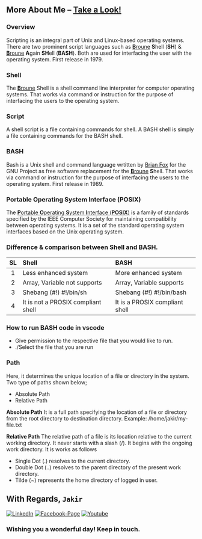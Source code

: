 ## More About Me – [Take a Look!](http://www.mjakaria.me) 

### Overview

Scripting is an integral part of Unix and Linux-based operating systems. There are two prominent script languages such as <a href="https://en.wikipedia.org/wiki/Stephen_R._Bourne"><b>B</b>roune</a> <b>S</b>hell (<b>SH</b>) & <a href="https://en.wikipedia.org/wiki/Brian_Fox_(computer_programmer)"><b>B</b>roune</a> <b>A</b>gain <b>SH</b>ell (<b>BASH</b>). Both are used for interfacing the user with the operating system. First release in 1979.

### Shell

The <a href="https://en.wikipedia.org/wiki/Stephen_R._Bourne"><b>B</b>roune</a> Shell is a shell command line interpreter for computer operating systems. That works via command or instruction for the purpose of interfacing the users to the operating system.

### Script

A shell script is a file containing commands for shell. A BASH shell is simply a file containing commands for the BASH shell.

### BASH

Bash is a Unix shell and command language wrtitten by <a href="https://en.wikipedia.org/wiki/Brian_Fox_(computer_programmer)">Brian Fox</a> for the GNU Project as free software replacement for the <a href="https://en.wikipedia.org/wiki/Stephen_R._Bourne"><b>B</b>roune</a> <b>S</b>hell. That works via command or instruction for the purpose of interfacing the users to the operating system. First release in 1989.

### <b>P</b>ortable <b>O</b>perating <b>S</b>ystem <b>I</b>nterface (<b>POSIX</b>)

The <a href="https://en.wikipedia.org/wiki/POSIX"><b>P</b>ortable <b>O</b>perating <b>S</b>ystem <b>I</b>nterface (<b>POSIX</b>)</a> is a family of standards specified by the IEEE Computer Society for maintaining compatibility between operating systems. It is a set of the standard operating system interfaces based on the Unix operating system.

### Difference & comparison between Shell and BASH.

|  SL   | Shell                              | BASH                           |
| :---: | :--------------------------------- | :----------------------------- |
|   1   | Less enhanced system               | More enhanced system           |
|   2   | Array, Variable not supports       | Array, Variable supports       |
|   3   | Shebang (#!) #!/bin/sh             | Shebang (#!) #!/bin/bash       |
|   4   | It is not a PROSIX compliant shell | It is a PROSIX compliant shell |

### How to run BASH code in vscode

<ul>
   <li>Give permission to the respective file that you would like to run.</li>
   <li>./Select the file that you are run</li>
</ul>

### Path

Here, it determines the unique location of a file or directory in the system. Two type of paths shown below;

<ul>
   <li>Absolute Path</li>
   <li>Relative Path</li>
</ul>

<b>Absolute Path</b>
It is a full path specifying the location of a file or directory from the root directory to destination directory.
Example: /home/jakir/my-file.txt

<b>Relative Path</b>
The relative path of a file is its location relative to the current working directory. It never starts with a slash (/). It begins with the ongoing work directory. It is works as follows

<ul>
   <li>Single Dot (.) resolves to the current directory.</li>
   <li>Double Dot (..) resolves to the parent directory of the present work directory.</li>
   <li>Tilde (~) represents the home directory of logged in user.</li>
</ul>

## With Regards, `Jakir`

[![LinkedIn][linkedin-shield-jakir]][linkedin-url-jakir]
[![Facebook-Page][facebook-shield-jakir]][facebook-url-jakir]
[![Youtube][youtube-shield-jakir]][youtube-url-jakir]

### Wishing you a wonderful day! Keep in touch.

<!-- Personal profile -->

[linkedin-shield-jakir]: https://img.shields.io/badge/linkedin-%230077B5.svg?style=for-the-badge&logo=linkedin&logoColor=white
[linkedin-url-jakir]: https://www.linkedin.com/in/jakir-ruet/
[facebook-shield-jakir]: https://img.shields.io/badge/Facebook-%231877F2.svg?style=for-the-badge&logo=Facebook&logoColor=white
[facebook-url-jakir]: https://www.facebook.com/jakir.ruet/
[youtube-shield-jakir]: https://img.shields.io/badge/YouTube-%23FF0000.svg?style=for-the-badge&logo=YouTube&logoColor=white
[youtube-url-jakir]: https://www.youtube.com/@mjakaria-ruet/featured
